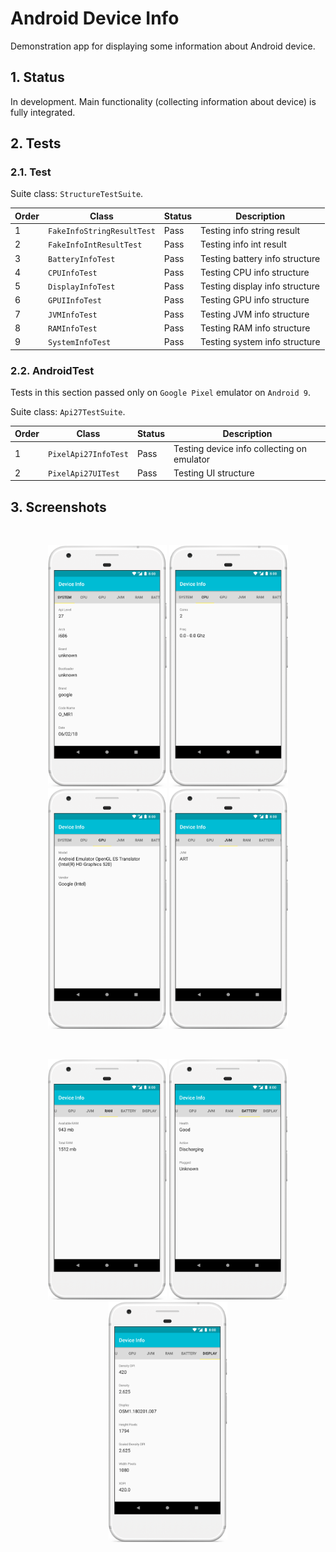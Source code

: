 # Android Device Info

Demonstration app for displaying some information about Android device.

## 1. Status

In development. Main functionality (collecting information about device) is fully integrated.

## 2. Tests

### 2.1. Test

Suite class: `StructureTestSuite`.

| Order | Class | Status | Description |
| --- | --- | --- | --- |
| 1 | `FakeInfoStringResultTest` | Pass | Testing info string result |
| 2 | `FakeInfoIntResultTest` | Pass | Testing info int result |
| 3 | `BatteryInfoTest` | Pass | Testing battery info structure |
| 4 | `CPUInfoTest` | Pass | Testing CPU info structure |
| 5 | `DisplayInfoTest` | Pass | Testing display info structure |
| 6 | `GPUIInfoTest` | Pass | Testing GPU info structure |
| 7 | `JVMInfoTest` | Pass | Testing JVM info structure |
| 8 | `RAMInfoTest` | Pass | Testing RAM info structure |
| 9 | `SystemInfoTest` | Pass | Testing system info structure |

### 2.2. AndroidTest

Tests in this section passed only on `Google Pixel` emulator on `Android 9`.

Suite class: `Api27TestSuite`.

| Order | Class | Status | Description |
| --- | --- | --- | --- |
| 1 | `PixelApi27InfoTest` | Pass | Testing device info collecting on emulator |
| 2 | `PixelApi27UITest` | Pass | Testing UI structure |

## 3. Screenshots

<br/>
<p align="center">
  <img src="media/screenshot_01.png" width="190" />
  <img src="media/screenshot_02.png" width="190" />
  <img src="media/screenshot_03.png" width="190" />
  <img src="media/screenshot_04.png" width="190" />
</p>

<br/>
<p align="center">
  <img src="media/screenshot_05.png" width="190" />
  <img src="media/screenshot_06.png" width="190" />
  <img src="media/screenshot_07.png" width="190" />
</p>
